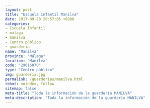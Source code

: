 ```yaml
---
layout: post
title: "Escuela Infantil Manilva"
date: 2017-09-20 20:57:05 +0200
categories:
- Escuela Infantil
- malaga
- manilva
- Centro público
- guarderia
name: "Manilva"
province: "Málaga"
location: "Manilva"
code: "29016070"
type: "Centro público"
img: guarderia.jpg
permalink: /guarderias/manilva.html
robot: noindex, follow
sitemap: false
meta-title: "Toda la información de la guardería MANILVA"
meta-description: "Toda la información de la guardería MANILVA"
---
```

